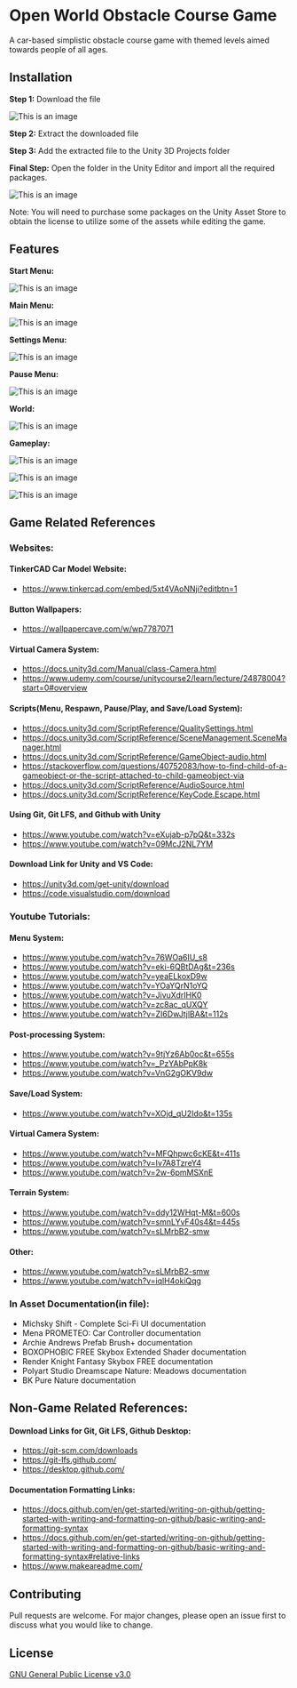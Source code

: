 # Open World Obstacle Course Game

A car-based simplistic obstacle course game with themed levels aimed towards people of all ages.

## Installation

**Step 1:**
Download the file

![This is an image](/Assets/GameImages/DownloadGame.png)

**Step 2:**
Extract the downloaded file

**Step 3:**
Add the extracted file to the Unity 3D Projects folder

**Final Step:**
Open the folder in the Unity Editor and import all the required packages.

![This is an image](/Assets/GameImages/EditorScreen.png)

Note: You will need to purchase some packages on the Unity Asset Store to obtain the license to utilize some of the assets while editing the game.

## Features

**Start Menu:**

![This is an image](/Assets/GameImages/StartMenu.png)

**Main Menu:**

![This is an image](/Assets/GameImages/MainMenu.png)

**Settings Menu:**

![This is an image](/Assets/GameImages/SettingsMenu.png)

**Pause Menu:**

![This is an image](/Assets/GameImages/PauseMenu.png)

**World:**

![This is an image](/Assets/GameImages/OpenWorld.png)

**Gameplay:**

![This is an image](/Assets/GameImages/StartGame.png)

![This is an image](/Assets/GameImages/HillClimbing.png)

![This is an image](/Assets/GameImages/PosterShot.png)

## Game Related References

### Websites:

#### TinkerCAD Car Model Website:
- https://www.tinkercad.com/embed/5xt4VAoNNji?editbtn=1

#### Button Wallpapers:
- https://wallpapercave.com/w/wp7787071

#### Virtual Camera System:
- https://docs.unity3d.com/Manual/class-Camera.html
- https://www.udemy.com/course/unitycourse2/learn/lecture/24878004?start=0#overview

#### Scripts(Menu, Respawn, Pause/Play, and Save/Load System):
- https://docs.unity3d.com/ScriptReference/QualitySettings.html
- https://docs.unity3d.com/ScriptReference/SceneManagement.SceneManager.html
- https://docs.unity3d.com/ScriptReference/GameObject-audio.html
- https://stackoverflow.com/questions/40752083/how-to-find-child-of-a-gameobject-or-the-script-attached-to-child-gameobject-via
- https://docs.unity3d.com/ScriptReference/AudioSource.html
- https://docs.unity3d.com/ScriptReference/KeyCode.Escape.html

#### Using Git, Git LFS, and Github with Unity
- https://www.youtube.com/watch?v=eXujab-p7pQ&t=332s
- https://www.youtube.com/watch?v=09McJ2NL7YM

#### Download Link for Unity and VS Code:
- https://unity3d.com/get-unity/download
- https://code.visualstudio.com/download

### Youtube Tutorials:

#### Menu System:
- https://www.youtube.com/watch?v=76WOa6IU_s8
- https://www.youtube.com/watch?v=eki-6QBtDAg&t=236s
- https://www.youtube.com/watch?v=yeaELkoxD9w
- https://www.youtube.com/watch?v=YOaYQrN1oYQ
- https://www.youtube.com/watch?v=JivuXdrIHK0
- https://www.youtube.com/watch?v=zc8ac_qUXQY
- https://www.youtube.com/watch?v=ZI6DwJtjlBA&t=112s

#### Post-processing System:
- https://www.youtube.com/watch?v=9tjYz6Ab0oc&t=655s
- https://www.youtube.com/watch?v=_PzYAbPpK8k
- https://www.youtube.com/watch?v=VnG2gOKV9dw

#### Save/Load System:
- https://www.youtube.com/watch?v=XOjd_qU2Ido&t=135s

#### Virtual Camera System:
- https://www.youtube.com/watch?v=MFQhpwc6cKE&t=411s
- https://www.youtube.com/watch?v=Iv7A8TzreY4
- https://www.youtube.com/watch?v=2w-6pmMSXnE

#### Terrain System:
- https://www.youtube.com/watch?v=ddy12WHqt-M&t=600s
- https://www.youtube.com/watch?v=smnLYvF40s4&t=445s
- https://www.youtube.com/watch?v=sLMrbB2-smw

#### Other:
- https://www.youtube.com/watch?v=sLMrbB2-smw
- https://www.youtube.com/watch?v=iqlH4okiQqg

### In Asset Documentation(in file):

- Michsky Shift - Complete Sci-Fi UI documentation
- Mena PROMETEO: Car Controller documentation
- Archie Andrews Prefab Brush+ documentation
- BOXOPHOBIC FREE Skybox Extended Shader documentation
- Render Knight Fantasy Skybox FREE documentation
- Polyart Studio Dreamscape Nature: Meadows documentation
- BK Pure Nature documentation

## Non-Game Related References:

#### Download Links for Git, Git LFS, Github Desktop:
- https://git-scm.com/downloads
- https://git-lfs.github.com/
- https://desktop.github.com/

#### Documentation Formatting Links:
- https://docs.github.com/en/get-started/writing-on-github/getting-started-with-writing-and-formatting-on-github/basic-writing-and-formatting-syntax
- https://docs.github.com/en/get-started/writing-on-github/getting-started-with-writing-and-formatting-on-github/basic-writing-and-formatting-syntax#relative-links
- https://www.makeareadme.com/

## Contributing
Pull requests are welcome. For major changes, please open an issue first to discuss what you would like to change.

## License
[GNU General Public License v3.0](https://choosealicense.com/licenses/gpl-3.0/)

